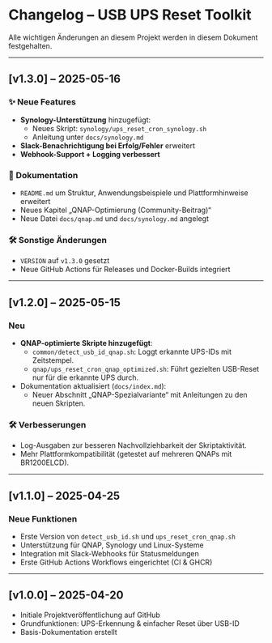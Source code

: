 # Changelog – USB UPS Reset Toolkit

Alle wichtigen Änderungen an diesem Projekt werden in diesem Dokument festgehalten.

---

## [v1.3.0] – 2025-05-16

### ✨ Neue Features
- **Synology-Unterstützung** hinzugefügt:
  - Neues Skript: `synology/ups_reset_cron_synology.sh`
  - Anleitung unter `docs/synology.md`
- **Slack-Benachrichtigung bei Erfolg/Fehler** erweitert
- **Webhook-Support + Logging verbessert**

### 📝 Dokumentation
- `README.md` um Struktur, Anwendungsbeispiele und Plattformhinweise erweitert
- Neues Kapitel „QNAP-Optimierung (Community-Beitrag)“
- Neue Datei `docs/qnap.md` und `docs/synology.md` angelegt

### 🛠 Sonstige Änderungen
- `VERSION` auf `v1.3.0` gesetzt
- Neue GitHub Actions für Releases und Docker-Builds integriert

---

## [v1.2.0] – 2025-05-15

### Neu
- **QNAP-optimierte Skripte hinzugefügt**:
  - `common/detect_usb_id_qnap.sh`: Loggt erkannte UPS-IDs mit Zeitstempel.
  - `qnap/ups_reset_cron_qnap_optimized.sh`: Führt gezielten USB-Reset nur für die erkannte UPS durch.
- Dokumentation aktualisiert (`docs/index.md`):
  - Neuer Abschnitt „QNAP-Spezialvariante“ mit Anleitungen zu den neuen Skripten.

### 🛠 Verbesserungen
- Log-Ausgaben zur besseren Nachvollziehbarkeit der Skriptaktivität.
- Mehr Plattformkompatibilität (getestet auf mehreren QNAPs mit BR1200ELCD).

---

## [v1.1.0] – 2025-04-25

### Neue Funktionen
- Erste Version von `detect_usb_id.sh` und `ups_reset_cron_qnap.sh`
- Unterstützung für QNAP, Synology und Linux-Systeme
- Integration mit Slack-Webhooks für Statusmeldungen
- Erste GitHub Actions Workflows eingerichtet (CI & GHCR)

---

## [v1.0.0] – 2025-04-20

- Initiale Projektveröffentlichung auf GitHub
- Grundfunktionen: UPS-Erkennung & einfacher Reset über USB-ID
- Basis-Dokumentation erstellt


